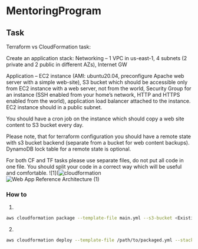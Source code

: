 # MentoringProgram
## Task
Terraform vs CloudFormation task:

Create an application stack:
Networking – 1 VPC in us-east-1, 4 subnets (2 private and 2 public in different AZs), Internet GW <br>

Application – EC2 instance (AMI: ubuntu20.04, preconfigure Apache web server with a simple web-site), S3 bucket which should be accessible only from EC2 instance with a web server, not from the world, Security Group for an instance (SSH enabled from your home’s network, HTTP and HTTPS enabled from the world), application load balancer attached to the instance. EC2 instance should in a public subnet. <br>

You should have a cron job on the instance which should copy a web site content to S3 bucket every day. <br>

Please note, that for terraform configuration you should have a remote state with s3 bucket backend (separate from a bucket for web content backups). DynamoDB lock table for a remote state is optional. <br>

For both CF and TF tasks please use separate files, do not put all code in one file. You should split your code in a correct way which will be useful and comfortable.
![1](![cloudformation](https://user-images.githubusercontent.com/55128761/107796756-e1f3b580-6d62-11eb-9a52-f191eef168b5.png)
![Web App Reference Architecture (1)](https://user-images.githubusercontent.com/55128761/106191786-fad16800-61b3-11eb-897a-54ee091b455b.png)

### How to
1.
```bash
aws cloudformation package --template-file main.yml --s3-bucket <ExistingS3BucketName> --output-template-file packaged.yml
```
2.
```bash
aws cloudformation deploy --template-file /path/to/packaged.yml --stack-name test --capabilities CAPABILITY_NAMED_IAM
```
